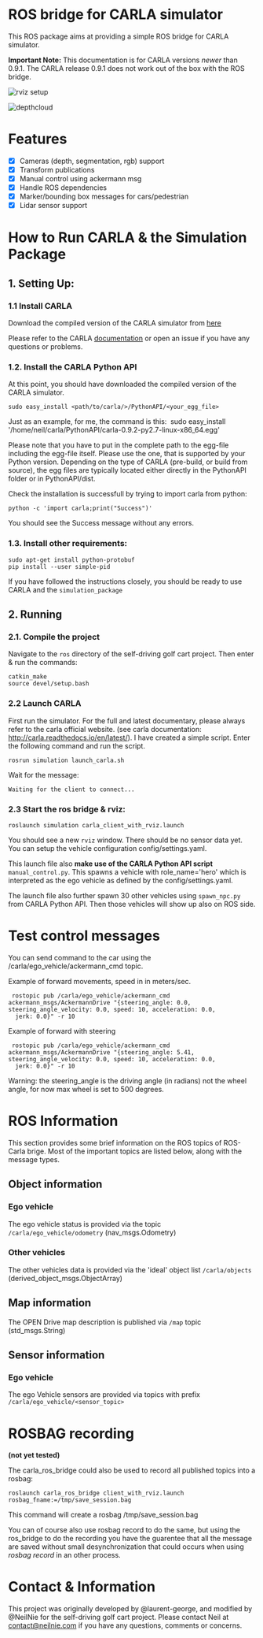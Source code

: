 
# ROS bridge for CARLA simulator

This ROS package aims at providing a simple ROS bridge for CARLA simulator.

__Important Note:__
This documentation is for CARLA versions *newer* than 0.9.1. The CARLA release 0.9.1
does not work out of the box with the ROS bridge.

![rviz setup](./assets/simulator-1.png "rviz")



![depthcloud](./assets/simulator-2.png "depthcloud")

# Features

- [x] Cameras (depth, segmentation, rgb) support
- [x] Transform publications
- [x] Manual control using ackermann msg
- [x] Handle ROS dependencies
- [x] Marker/bounding box messages for cars/pedestrian
- [x] Lidar sensor support

# How to Run CARLA & the Simulation Package

## 1. Setting Up:

### 1.1 Install CARLA

Download the compiled version of the CARLA simulator from [here](https://github.com/carla-simulator/carla/releases)

Please refer to the CARLA [documentation](https://carla.readthedocs.io/en/latest/getting_started/) or open an issue if you have any questions or problems. 

### 1.2. Install the CARLA Python API

At this point, you should have downloaded the compiled version of the CARLA simulator. 

    sudo easy_install <path/to/carla/>/PythonAPI/<your_egg_file>

Just as an example, for me, the command is this:
​    sudo easy_install '/home/neil/carla/PythonAPI/carla-0.9.2-py2.7-linux-x86_64.egg'

Please note that you have to put in the complete path to the egg-file including the egg-file itself. Please use the one, that is supported by your Python version. Depending on the type of CARLA (pre-build, or build from source), the egg files are typically located either directly in the PythonAPI folder or in PythonAPI/dist.

Check the installation is successfull by trying to import carla from python:

    python -c 'import carla;print("Success")'

You should see the Success message without any errors.

### 1.3. Install other requirements:

    sudo apt-get install python-protobuf
    pip install --user simple-pid

If you have followed the instructions closely, you should be ready to use CARLA and the `simulation_package`

## 2. Running

### 2.1. Compile the project

Navigate to the  `ros` directory of the self-driving golf cart project. Then enter & run the commands:

    catkin_make
    source devel/setup.bash

### 2.2 Launch CARLA

First run the simulator. For the full and latest documentary, please always refer to the carla official website. (see carla documentation: http://carla.readthedocs.io/en/latest/). I have created a simple script. Enter the following command and run the script.

    rosrun simulation launch_carla.sh 

Wait for the message:

    Waiting for the client to connect...

### 2.3 Start the ros bridge & rviz:

    roslaunch simulation carla_client_with_rviz.launch

You should see a new `rviz` window. There should be no sensor data yet.  You can setup the vehicle configuration config/settings.yaml.

This launch file also  __make use of the CARLA Python API script__ `manual_control.py`.
This spawns a vehicle with role_name='hero' which is interpreted as the ego
vehicle as defined by the config/settings.yaml.

The launch file also further spawn 30 other vehicles using `spawn_npc.py` from CARLA Python API.
Then those vehicles will show up also on ROS side.

# Test control messages
You can send command to the car using the /carla/ego_vehicle/ackermann_cmd topic.

Example of forward movements, speed in in meters/sec.

     rostopic pub /carla/ego_vehicle/ackermann_cmd ackermann_msgs/AckermannDrive "{steering_angle: 0.0, steering_angle_velocity: 0.0, speed: 10, acceleration: 0.0,
      jerk: 0.0}" -r 10

Example of forward with steering

     rostopic pub /carla/ego_vehicle/ackermann_cmd ackermann_msgs/AckermannDrive "{steering_angle: 5.41, steering_angle_velocity: 0.0, speed: 10, acceleration: 0.0,
      jerk: 0.0}" -r 10

  Warning: the steering_angle is the driving angle (in radians) not the wheel angle, for now max wheel is set to 500 degrees.

# ROS Information

This section provides some brief information on the ROS topics of ROS-Carla brige. Most of the important topics are listed below, along with the message types.

## Object information

### Ego vehicle

The ego vehicle status is provided via the topic `/carla/ego_vehicle/odometry` (nav_msgs.Odometry)

### Other vehicles

The other vehicles data is provided via the 'ideal' object list `/carla/objects` (derived_object_msgs.ObjectArray)

## Map information

The OPEN Drive map description is published via `/map` topic (std_msgs.String)

## Sensor information

### Ego vehicle
The ego Vehicle sensors are provided via topics with prefix `/carla/ego_vehicle/<sensor_topic>`

# ROSBAG recording
__(not yet tested)__

The carla_ros_bridge could also be used to record all published topics into a rosbag:

    roslaunch carla_ros_bridge client_with_rviz.launch rosbag_fname:=/tmp/save_session.bag

This command will create a rosbag /tmp/save_session.bag

You can of course also use rosbag record to do the same, but using the ros_bridge to do the recording you have the guarentee that all the message are saved without small desynchronization that could occurs when using *rosbag record* in an other process.

# Contact & Information

This project was originally developed by @laurent-george, and modified by @NeilNie for the self-driving golf cart project. Please contact Neil at contact@neilnie.com if you have any questions, comments or concerns.

